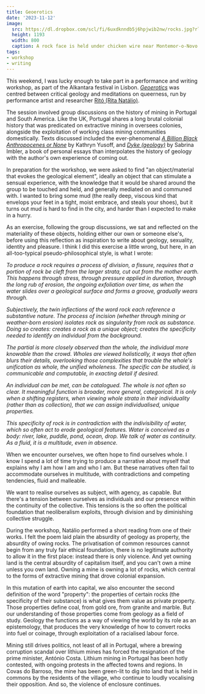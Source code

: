 ```yaml
---
title: Geoerotics
date: '2023-11-12'
image: 
  src: https://dl.dropbox.com/scl/fi/6uxdknndb5j6hpjwib2nw/rocks.jpg?rlkey=j4pc8xjrjzqxwcz6s8c7f1qcd
  height: 1193
  width: 800
  caption: A rock face is held under chicken wire near Montemor-o-Novo in Portugal
tags: 
- workshop
- writing
---
```


This weekend, I was lucky enough to take part in a performance and writing workshop, as part of the Alkantara festival in Lisbon. [_Geoerotics_](https://alkantara.pt/en/festival/geoerotics/) was centred between critical geology and meditations on queerness, run by performance artist and researcher [Ritó (Rita Natálio)](https://parasita.eu/rita-natalio).

The session involved group discussions on the history of mining in Portugal and South America. Like the UK, Portugal shares a long brutal colonial history that was predicated on extractive mining in oversees colonies, alongside the exploitation of working class mining communities domestically. Texts discussed included the ever-phenomenal [_A Billion Black Anthropocenes or None_](https://www.upress.umn.edu/book-division/books/a-billion-black-anthropocenes-or-none) by Kathryn Yusoff, and [_Dyke (geology)_](https://blacklawrencepress.com/books/dyke-geology/) by Sabrina Imbler, a book of personal essays than interpolates the history of geology with the author's own experience of coming out. 

In preparation for the workshop, we were asked to find "an object/material that evokes the geological element", ideally an object that can stimulate a sensual experience, with the knowledge that it would be shared around the group to be touched and held, and generally mediated on and communed with. I wanted to bring some mud (the really deep, viscous kind that envelops your feet in a tight, moist embrace, and steals your shoes), but it turns out mud is hard to find in the city, and harder than I expected to make in a hurry.

As an exercise, following the group discussions, we sat and reflected on the materiality of these objects, holding either our own or someone else's, before using this reflection as inspiration to write about geology, sexuality, identity and pleasure. I think I did this exercise a little wrong, but here, in an all-too-typical pseudo-philosophical style, is what I wrote:

_To produce a rock requires a process of division, a fissure, requires that a portion of rock be cleft from the larger strata, cut out from the mother earth. This happens through stress, through pressure applied in duration, through the long rub of erosion, the ongoing exfoliation over time, as when the water slides over a geological surface and forms a groove, gradually wears through._

_Subjectively, the twin inflections of the word rock each reference a substantive nature. The process of incision (whether through mining or weather-born erosion) isolates rock as singularity from rock as substance. Doing so creates: creates _a_ rock as a unique object; creates the specificity needed to identify an individual from the background._

_The partial is more closely observed than the whole, the individual more knowable than the crowd. Wholes are viewed holistically, it ways that often blurs their details, overlooking those complexities that trouble the whole's unification as whole, the unified wholeness. The specific can be studied, is communicable and computable, in exacting detail if desired._

_An individual can be met, can be catalogued. The whole is not often so clear. It meaningful function is broader, more general, categorical. It is only when a shifting registers, when viewing whole strata in their individuality (rather than as collection), that we can assign individualised, unique properties._

_This specificity of rock is in contradiction with the indivisibility of water, which so often act to erode geological features. Water is conceived as a body: river, lake, puddle, pond, ocean, drop. We talk of water as continuity. As a fluid, it is a multitude, even in absence._

When we encounter ourselves, we often hope to find ourselves whole. I know I spend a lot of time trying to produce a narrative about myself that explains why I am how I am and who I am. But these narratives often fail to accommodate ourselves in multitude, with contradictions and competing tendencies, fluid and malleable. 

We want to realise ourselves as subject, with agency, as capable. But there's a tension between ourselves as individuals and our presence within the continuity of the collective. This tensions is the so often the political foundation that neoliberalism exploits, through division and by diminishing collective struggle.

During the workshop, Natálio performed a short reading from one of their works. I felt the poem laid plain the absurdity of geology as property, the absurdity of owing rocks. The privatisation of common resources cannot begin from any truly fair ethical foundation, there is no legitimate authority to allow it in the first place: instead there is only violence. And yet owning land is the central absurdity of capitalism itself, and you can't own a mine unless you own land. Owning a mine is owning a lot of rocks, which central to the forms of extractive mining that drove colonial expansion.

In this mutation of earth into capital, we also encounter the second definition of the word "property": the properties of certain rocks (the specificity of their substance) is what gives them value as private property. Those properties define coal, from gold ore, from granite and marble. But our understanding of those properties come from geology as a field of study. Geology the functions as a way of viewing the world by its role as an epistemology, that produces the very knowledge of how to convert rocks into fuel or coinage, through exploitation of a racialised labour force.

Mining still drives politics, not least of all in Portugal, where a brewing corruption scandal over lithium mines has forced the resignation of the prime minister, António Costa. Lithium mining in Portugal has been hotly contested, with ongoing protests in the affected towns and regions. In Covas do Barroso, the mine has been green-lit to dig into land that is held in commons by the residents of the village, who continue to loudly vocalising their opposition. And so, the violence of enclosure continues.